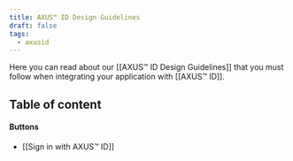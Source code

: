 ```yaml
---
title: AXUS™ ID Design Guidelines
draft: false
tags:
  - axusid
---
```

Here you can read about our [[AXUS™ ID Design Guidelines]] that you must follow when integrating your application with [[AXUS™ ID]].
## Table of content
#### Buttons
- [[Sign in with AXUS™ ID]]